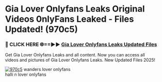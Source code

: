 # Gia Lover Onlyfans Leaks Original Videos 0nlyFans Leaked - Files Updated! (970c5)

<h3>🔴 CLICK HERE 🌐==►► <a href="https://tinyurl.com/ms9xzufz" rel="nofollow">Gia Lover Onlyfans Leaks Updated Files</a></h3>

Get Gia Lover Onlyfans Leaks and all content. Now you can access all videos and pictures of Gia Lover Onlyfans Leaks. New Updated Files 2025!

[![970c5](https://i.imgur.com/ppqm5kG.gif)](https://tinyurl.com/ms9xzufz)
wanders lover onlyfans<br>
halli n lover onlyfans